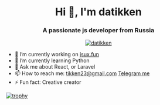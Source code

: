 <h1 align="center">Hi 👋, I'm datikken</h1>
<h3 align="center">A passionate js developer from Russia</h3>

<p align="center"><a href="https://github.com/datikken/github-profile-trophy"><img src="https://github-profile-trophy.vercel.app/?username=datikken" alt="datikken" /></a> </p>

- 🔭  I’m currently working on <a target="blank" href="https://jsux.fun">jsux.fun</a>
- 🌱  I’m currently learning Python
- 💬  Ask me about React, or Laravel
- 📫  How to reach me: tikken23@gmail.com <a href="tg://resolve?domain=datikken">Telegram me</a>
- ⚡   Fun fact: Creative creator


[![trophy](https://github-profile-trophy.vercel.app/?username=datikken)](https://github.com/datikken/github-profile-trophy)
